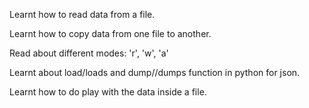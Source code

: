 Learnt how to read data from a file.

Learnt how to copy data from one file to another.

Read about different modes: 'r', 'w', 'a'

Learnt about load/loads and dump//dumps function in python for json.

Learnt how to do play with the data inside a file.
